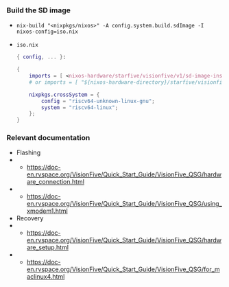 ### Build the SD image
- ``nix-build "<nixpkgs/nixos>" -A config.system.build.sdImage -I nixos-config=iso.nix``

- ``iso.nix``
    ```nix
    { config, ... }:

    {
        imports = [ <nixos-hardware/starfive/visionfive/v1/sd-image-installer.nix> ];
        # or imports = [ "${nixos-hardware-directory}/starfive/visionfive/v1/sd-image-installer.nix" ];

        nixpkgs.crossSystem = {
            config = "riscv64-unknown-linux-gnu";
            system = "riscv64-linux";
        };
    }
    ```

### Relevant documentation
- Flashing
- - https://doc-en.rvspace.org/VisionFive/Quick_Start_Guide/VisionFive_QSG/hardware_connection.html
- - https://doc-en.rvspace.org/VisionFive/Quick_Start_Guide/VisionFive_QSG/using_xmodem1.html
- Recovery
- - https://doc-en.rvspace.org/VisionFive/Quick_Start_Guide/VisionFive_QSG/hardware_setup.html
- - https://doc-en.rvspace.org/VisionFive/Quick_Start_Guide/VisionFive_QSG/for_maclinux4.html
